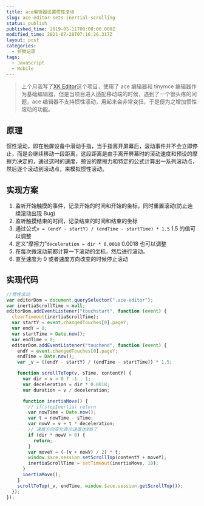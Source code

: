 ```yaml
---
title: ace编辑器设置惯性滚动
slug: ace-editor-sets-inertial-scrolling
status: publish
published_time: 2019-05-11T00:00:00.000Z
modified_time: 2021-07-28T07:16:26.317Z
layout: post
categories:
  - 折腾记录
tags:
  - JavaScript
  - Mobile
---
```


> 上个月我写了[XK Editor](https://blog.ixk.me/xkeditor.html)这个项目，使用了 ace 编辑器和 tinymce 编辑器作为基础编辑器，但是当项目进入适配移动端的时候，遇到了一个很头疼的问题，ace 编辑器不支持惯性滚动，用起来会非常变扭，于是便为之增加惯性滚动的功能。

## 原理

惯性滚动，即在触屏设备中滑动手指，当手指离开屏幕后，滚动事件并不会立即停止，而是会继续移动一段距离，这段距离是由手离开屏幕时的滚动速度和预设的摩擦力决定的，通过这时的速度，预设的摩擦力和特定的公式计算出一系列滚动点，然后逐个滚动到滚动点，来模拟惯性滚动。

## 实现方案

1. 监听开始触摸的事件，记录开始的时间和开始的坐标，同时重置滚动(防止连续滚动出现 Bug)
2. 监听触摸结束的时间，记录结束的时间和结束的坐标
3. 通过公式`v = (endY - startY) / (endTime - startTime) * 1.5` 1.5 的值可以调整
4. 定义“摩擦力”`deceleration = dir * 0.0018` 0.0018 也可以调整
5. 在每次微滚动前都计算一下滚动的坐标，然后进行滚动。
6. 直至速度为 0 或者速度方向改变的时候停止滚动

## 实现代码

```javascript
//惯性滚动
var editorDom = document.querySelector(".ace-editor");
var inertiaScrollTime = null;
editorDom.addEventListener("touchstart", function (event) {
  clearTimeout(inertiaScrollTime);
  var startY = event.changedTouches[0].pageY;
  var endY = 0;
  var startTime = Date.now();
  var endTime = 0;
  editorDom.addEventListener("touchend", function (event) {
    endY = event.changedTouches[0].pageY;
    endTime = Date.now();
    var _v = ((endY - startY) / (endTime - startTime)) * 1.5;

    function scrollToTop(v, sTime, contentY) {
      var dir = v > 0 ? -1 : 1;
      var deceleration = dir * 0.0018;
      var duration = v / deceleration;

      function inertiaMove() {
        // if(stopInertia) return
        var nowTime = Date.now();
        var t = nowTime - sTime;
        var nowV = v + t * deceleration;
        // 速度方向变化表示速度达到0了
        if (dir * nowV > 0) {
          return;
        }
        var moveY = (-(v + nowV) / 2) * t;
        window.$ace.session.setScrollTop(contentY + moveY);
        inertiaScrollTime = setTimeout(inertiaMove, 10);
      }
      inertiaMove();
    }
    scrollToTop(_v, endTime, window.$ace.session.getScrollTop());
  });
});
```
